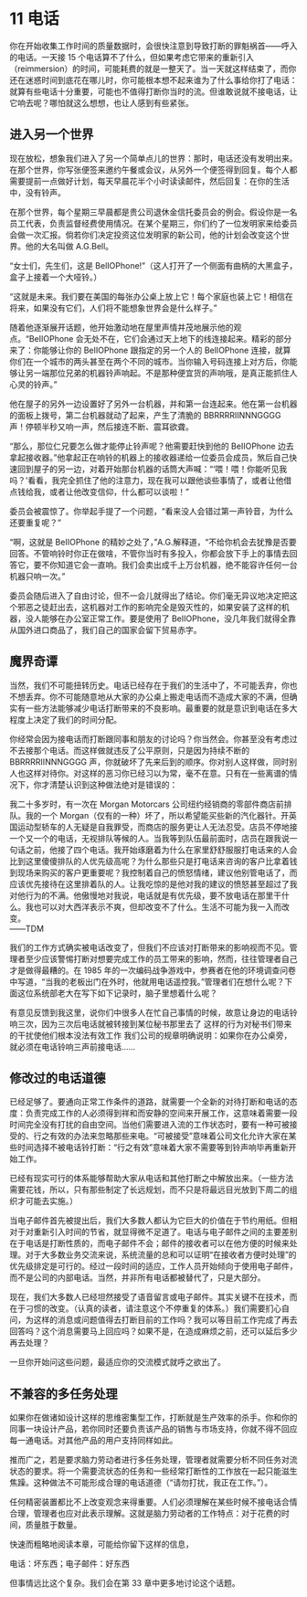 # 11 电话

你在开始收集工作时间的质量数据时，会很快注意到导致打断的罪魁祸首——呼入的电话。一天接 15 个电话算不了什么，但如果考虑它带来的重新引入（reimmersion）的时间，可能耗费的就是一整天了。当一天就这样结束了，而你还在迷惑时间到底花在哪儿时，你可能根本想不起来谁为了什么事给你打了电话：就算有些电话十分重要，可能也不值得打断你当时的流。但谁敢说就不接电话，让它响去呢？哪怕就这么想想，也让人感到有些紧张。

## 进入另一个世界

现在放松，想象我们进入了另一个简单点儿的世界：那时，电话还没有发明出来。在那个世界，你写张便签来邀约午餐或会议，从另外一个便签得到回复。每个人都需要提前一点做好计划，每天早晨花半个小时读读邮件，然后回复：在你的生活中，没有铃声。

在那个世界，每个星期三早晨都是贵公司退休金信托委员会的例会。假设你是一名员工代表，负责监督经费使用情况。在某个星期三，你们约了一位发明家来给委员会做一次汇报。倘若你们决定投资这位发明家的新公司，他的计划会改变这个世界。他的大名叫做 A.G.Bell。

“女士们，先生们，这是 BelIOPhone!”（这人打开了一个侧面有曲柄的大黑盒子，盒子上接着一个大哑铃。）

“这就是未来。我们要在美国的每张办公桌上放上它！每个家庭也装上它！相信在将来，如果没有它们，人们将不能想象世界会是什么样子。”

随着他逐渐展开话题，他开始激动地在屋里声情并茂地展示他的观点。“BeIIOPhone 会无处不在，它们会通过天上地下的线连接起来。精彩的部分来了：你能够让你的 BeIIOPhone 跟指定的另一个人的 BelIOPhone 连接，就算你们在一个城市的两头甚至在两个不同的城市。当你输入号码连接上对方后，你能够让另一端那位兄弟的机器铃声响起。不是那种便宜货的声响哦，是真正能抓住人心灵的铃声。”

他在屋子的另外一边设置好了另外一台机器，并和第一台连起来。他在第一台机器的面板上拨号，第二台机器就动了起来，产生了清脆的 BBRRRRIINNNGGGG 声！停顿半秒又响一声，然后接连不断、震耳欲聋。

“那么，那位仁兄要怎么做才能停止铃声呢？他需要赶快到他的 BeIIOPhone 边去拿起接收器。”他拿起正在响铃的机器上的接收器递给一位委员会成员，煞后自己快速回到屋子的另一边，对着开始那台机器的话筒大声喊：“‘喂！喂！你能听见我吗？’看看，我完全抓住了他的注意力，现在我可以跟他谈些事情了，或者让他借点钱给我，或者让他改变信仰，什么都可以谈啦！”

委员会被震惊了。你举起手提了一个问题，“看来没人会错过第一声铃音，为什么还要重复呢？”

“啊，这就是 BeIIOPhone 的精妙之处了，”A.G.解释道，“不给你机会去犹豫是否要回答。不管响铃时你正在做啥，不管你当时有多投入，你都会放下手上的事情去回答它，要不你知道它会一直响。我们会卖出成千上万台机器，绝不能容许任何一台机器只响一次。”

委员会随后进入了自由讨论，但不一会儿就得出了结论。你们毫无异议地决定把这个邪恶之徒赶出去，这机器对工作的影响完全是毁灭性的，如果安装了这样的机器，没人能够在办公室正常工作。要是使用了 BeIIOPhone，没几年我们就得全靠从国外进口商品了，我们自己的国家会留下贸易赤字。

## 魔界奇谭

当然，我们不可能扭转历史。电话已经存在于我们的生活中了，不可能丢弃，你也不想丢弃。你不可能随意地从大家的办公桌上搬走电话而不造成大家的不满，但确实有一些方法能够减少电话打断带来的不良影响。最重要的就是意识到电话在多大程度上决定了我们的时间分配。

你经常会因为接电话而打断跟同事和朋友的讨论吗？你当然会。你甚至没有考虑过不去接那个电话。而这样做就违反了公平原则，只是因为持续不断的 BBRRRRIINNNGGGG 声，你就破坏了先来后到的顺序。你对别人这样做，同时别人也这样对待你。对这样的恶习你已经习以为常，毫不在意。只有在一些离谱的情况下，你才清楚认识到这种做法绝对是错误的：

我二十多岁时，有一次在 Morgan Motorcars 公司纽约经销商的零部件商店前排队。我的一个 Morgan（仅有的一种）坏了，所以希望能买些新的汽化器针。开英国运动型轿车的人无疑是自我罪受，而商店的服务更让人无法忍受。店员不停地接一个又一个的电话，无视排队等候的人。当我等到队伍最前面时，店员在跟我说一句话之前，他接了四个电话。我开始琢磨着为什么在家里舒舒服服打电话来的人会比到这里傻傻排队的人优先级高呢？为什么那些只是打电话来咨询的客户比拿着钱到现场来购买的客户更重要呢？我控制着自己的愤怒情绪，建议他别管电话了，而应该优先接待在这里排着队的人。让我吃惊的是他对我的建议的愤怒甚至超过了我对他行为的不满。他傲慢地对我说，电话就是有优先级，要不放电话在那里干什么。我也可以对大西洋表示不爽，但却改变不了什么。生活不可能为我一入而改变。  
——TDM

我们的工作方式确实被电话改变了，但我们不应该对打断带来的影响视而不见。管理者至少应该警惕打断对想要完成工作的员工带来的影响，然而，往往管理者自己才是做得最糟的。在 1985 年的一次编码战争游戏中，参赛者在他的环境调查问卷中写道，“当我的老板出门在外时，他就用电话遥控我。”管理者们在想什么呢？下面这位系统部老大在写下如下记录时，脑子里想着什么呢？

有意见反馈到我这里，说你们中很多人在忙自己事情的时候，故意让身边的电话铃响三次，因为三次后电话就被转接到某位秘书那里去了 这样的行为对秘书们带来的干扰使他们根本没法有效工作 我们公司的规章明确说明：如果你在办公桌旁，就必须在电话铃响三声前接电话……

## 修改过的电话道德

已经足够了。要通向正常工作条件的道路，就需要一个全新的对待打断和电话的态度：负责完成工作的人必须得到祥和而安静的空间来开展工作，这意味着需要一段时间完全没有打扰的自由空间。当他们需要进入流的工作状态时，要有一种可被接受的、行之有效的办法来忽略那些来电。“可被接受”意味着公司文化允许大家在某些时间选择不被电话铃打断：“行之有效”意味着大家不需要等到铃声响毕再重新开始工作。

已经有现实可行的体系能够帮助大家从电话和其他打断之中解放出来。（一些方法需要花钱，所以，只有那些制定了长远规划，而不只是将最远目光放到下周二的组织才可能去实施。）

当电子邮件首先被提出后，我们大多数人都认为它巨大的价值在于节约用纸。但相对于对重新引入时间的节省，就显得微不足道了。电话与电子邮件之间的主要差别在于电话是打断性质的，而电子邮件不会；邮件的接收者可以在他方便的时候来处理。对于大多数业务交流来说，系统流量的总和可以证明“在接收者方便时处理”的优先级排定是可行的。经过一段时间的适应，工作人员开始倾向于使用电子邮件，而不是公司的内部电话。当然，并非所有电话都被替代了，只是大部分。

现在，我们大多数人已经坦然接受了语音留言或电子邮件。其实关键不在技术，而在于刁惯的改变。（认真的读者，请注意这个不停重复的体系。）我们需要扪心自问，为这样的消息或问题值得去打断目前的工作吗？我可以等目前工作完成了再去回答吗？这个消息需要马上回应吗？如果不是，在造成麻烦之前，还可以延后多少再去处理？

一旦你开始问这些问题，最适应你的交流模式就呼之欲出了。

## 不兼容的多任务处理

如果你在做诸如设计这样的思维密集型工作，打断就是生产效率的杀手。你和你的同事一块设计产品，若你同时还要负责该产品的销售与市场支持，你就不得不回应每一通电话。对其他产品的用户支持同样如此。

推而广之，若是要求脑力劳动者进行多任务处理，管理者就需要分析不同任务对流状态的要求。将一个需要流状态的任务和一些经常打断性的工作放在一起只能滋生焦躁。这种做法不可能形成合理的电话道德（“请勿打扰，我正在工作。”）。

任何精密装置都比不上改变观念来得重要。人们必须理解在某些时候不接电话合情合理，管理者也应对此表示理解。这就是脑力劳动者的工作特点：对于花费的时间，质量胜于数量。

快速而粗略地阅读本章，可能给你留下这样的信息，

电话：坏东西；电子邮件：好东西

但事情远比这个复杂。我们会在第 33 章中更多地讨论这个话题。
